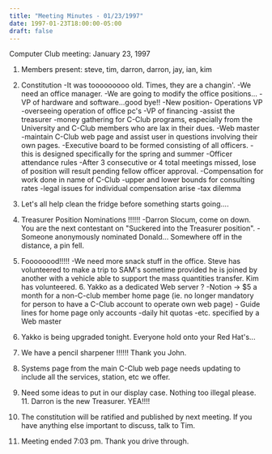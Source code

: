 ```yaml
---
title: "Meeting Minutes - 01/23/1997"
date: 1997-01-23T18:00:00-05:00
draft: false
---
```


Computer Club meeting:  January 23, 1997  </p><p>
1.  Members present: steve, tim, darron, darron, jay, ian, kim </p><p>
2.  Constitution 	-It was tooooooooo old.  Times, they are a changin'. 	-We need an office manager. 	-We are going to modify the office positions... 		-VP of hardware and software...good bye!! 		-New position- Operations VP 			-overseeing operation of office pc's 		-VP of financing 			-assist the treasurer 			-money gathering for C-Club programs, 			  especially from the University and C-Club 			  members who are lax in their dues. 		-Web master 			-maintain C-Club web page and assist user in  			 questions involving their own pages. 	-Executive board to be formed consisting of all officers. 			-this is designed specifically for the spring and summer 	-Officer attendance rules 		-After 3 consecutive or 4 total meetings missed, lose of position 		 will result pending fellow officer approval. 	-Compensation for work done in name of C-Club 		-upper and lower bounds for consulting rates 		-legal issues for individual compensation arise 			-tax dilemma   </p><p>
3.  Let's all help clean the fridge before something starts going.... </p><p>
4.  Treasurer Position Nominations !!!!!! 	-Darron Slocum, come on down.  You are the next contestant on 	 "Suckered into the Treasurer position".   	-Someone anonymously nominated Donald... 	   Somewhere off in the distance, a pin fell. </p><p>
5.  Foooooood!!!!! 	-We need more snack stuff in the office.  Steve has volunteered to  	 make a trip to SAM's sometime provided he is joined by another with 	 a vehicle able to support the mass quantities transfer.  Kim has volunteered.   6.  Yakko as a dedicated Web server ? 	-Notion -> $5 a month for a non-C-club member home page (ie. no longer 	 mandatory for person to have a C-Club account to operate own web page) 	- Guide lines for home page only accounts 		-daily hit quotas 		-etc. specified by a Web master </p><p>
7.  Yakko is being upgraded tonight.  Everyone hold onto your Red Hat's... </p><p>
8.  We have a pencil sharpener !!!!!!  Thank you John. </p><p>
9.  Systems page from the main C-Club web page needs updating to include     all the services, station, etc we offer. </p><p>
10.  Need some ideas to put in our display case.  Nothing too illegal please.    11. Darron is the new Treasurer.  YEA!!!! </p><p>
12. The constitution will be ratified and published by next meeting.  If you have anything     else important to discuss, talk to Tim. </p><p>
13. Meeting ended 7:03 pm.   Thank you drive through. </p>
